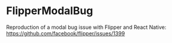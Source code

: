 # FlipperModalBug
Reproduction of a modal bug issue with Flipper and React Native:
https://github.com/facebook/flipper/issues/1399
